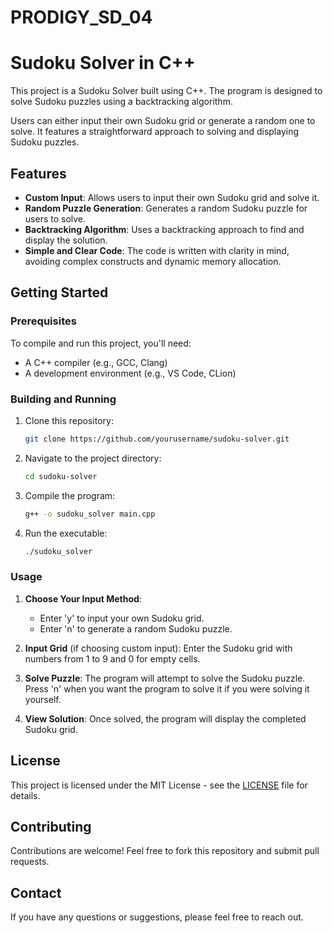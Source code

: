 # PRODIGY_SD_04

# Sudoku Solver in C++

This project is a Sudoku Solver built using C++. The program is designed to solve Sudoku puzzles using a backtracking algorithm. 

Users can either input their own Sudoku grid or generate a random one to solve. It features a straightforward approach to solving and displaying Sudoku puzzles.

## Features

- **Custom Input**: Allows users to input their own Sudoku grid and solve it.
- **Random Puzzle Generation**: Generates a random Sudoku puzzle for users to solve.
- **Backtracking Algorithm**: Uses a backtracking approach to find and display the solution.
- **Simple and Clear Code**: The code is written with clarity in mind, avoiding complex constructs and dynamic memory allocation.

## Getting Started

### Prerequisites

To compile and run this project, you'll need:

- A C++ compiler (e.g., GCC, Clang)
- A development environment (e.g., VS Code, CLion)

### Building and Running

1. Clone this repository:
    ```bash
    git clone https://github.com/yourusername/sudoku-solver.git
    ```
2. Navigate to the project directory:
    ```bash
    cd sudoku-solver
    ```
3. Compile the program:
    ```bash
    g++ -o sudoku_solver main.cpp
    ```
4. Run the executable:
    ```bash
    ./sudoku_solver
    ```

### Usage

1. **Choose Your Input Method**: 
   - Enter 'y' to input your own Sudoku grid.
   - Enter 'n' to generate a random Sudoku puzzle.

2. **Input Grid** (if choosing custom input): Enter the Sudoku grid with numbers from 1 to 9 and 0 for empty cells.

3. **Solve Puzzle**: The program will attempt to solve the Sudoku puzzle. Press 'n' when you want the program to solve it if you were solving it yourself.

4. **View Solution**: Once solved, the program will display the completed Sudoku grid.

## License

This project is licensed under the MIT License - see the [LICENSE](LICENSE) file for details.

## Contributing

Contributions are welcome! Feel free to fork this repository and submit pull requests.

## Contact

If you have any questions or suggestions, please feel free to reach out.
